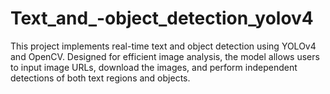 # Text_and_-object_detection_yolov4
This project implements real-time text and object detection using YOLOv4 and OpenCV. Designed for efficient image analysis, the model allows users to input image URLs, download the images, and perform independent detections of both text regions and objects.
